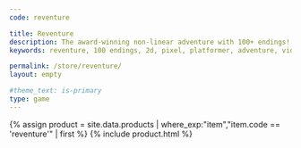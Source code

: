 ```yaml
---
code: reventure

title: Reventure
description: The award-winning non-linear adventure with 100+ endings!
keywords: reventure, 100 endings, 2d, pixel, platformer, adventure, videogame

permalink: /store/reventure/
layout: empty

#theme_text: is-primary
type: game
---
```


{% assign product = site.data.products | where_exp:"item","item.code == 'reventure'" | first %}
{% include product.html %}
